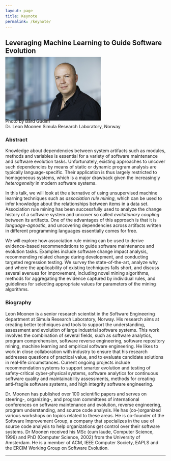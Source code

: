 ```yaml
---
layout: page
title: Keynote
permalink: /keynote/
---
```


## Leveraging Machine Learning to Guide Software Evolution
<div class="keynote-photo">
<img src="/images/LeonMoonen.jpg" style="margin: -10px 0px -10px 0px" width="300"> 
</div> 

<div class="photo-credit">
Photo by Bård Gudim
</div>
Dr. Leon Moonen  
Simula Research Laboratory, Norway

### Abstract

Knowledge about dependencies between system artifacts such as modules, methods and variables is essential for a variety of software maintenance and software evolution tasks.
Unfortunately, existing approaches to uncover such dependencies by means of static or dynamic program analysis are typically language-specific. 
Their application is thus largely restricted to homogeneous systems, which is a major drawback given the increasingly *heterogeneity* in modern software systems. 

In this talk, we will look at the alternative of using unsupervised machine learning techniques such as *association rule mining*, 
which can be used to infer knowledge about the relationships between items in a data set. 
Association rule mining has been successfully used to analyze the change history of a software system and uncover so called *evolutionary coupling* between its artifacts. 
One of the advantages of this approach is that it is *language-agnostic*, 
and uncovering dependencies across artifacts written in different programming languages essentially comes for free.

We will explore how association rule mining can be used to derive evidence-based recommendations to guide software maintenance and evolution tasks. 
Examples include software change impact analysis, recommending related change during development, and conducting targeted regression testing.
We survey the state-of-the-art, analyze why and where the applicability of existing techniques falls short, 
and discuss several avenues for improvement, including novel mining algorithms, 
methods for aggregating the evidence captured by individual rules, 
and guidelines for selecting appropriate values for parameters of the mining algorithms.

### Biography

Leon Moonen is a senior research scientist in the Software Engineering department at Simula Research Laboratory, Norway. His research aims at creating better techniques and tools to support the understanding, assessment and evolution of large industrial software systems. This work involves the combination of several fields, such as software analytics, program comprehension, software reverse engineering, software repository mining, machine learning and empirical software engineering. He likes to work in close collaboration with industry to ensure that his research addresses questions of practical value, and to evaluate candidate solutions in real-life circumstances. Current ongoing projects include recommendation systems to support smarter evolution and testing of safety-critical cyber-physical systems, software analytics for continuous software quality and maintainability assessments, methods for creating anti-fragile software systems, and high integrity software engineering.

Dr. Moonen has published over 100 scientific papers and serves on steering-, organizing-, and program committees of international conferences on software maintenance and evolution, reverse engineering, program understanding, and source code analysis. He has (co-)organized various workshops on topics related to these areas. He is co-founder of the Software Improvement Group, a company that specializes in the use of source code analysis to help organizations get control over their software systems. Dr Moonen received his MSc (cum laude, Computer Science, 1996) and PhD (Computer Science, 2002) from the University of Amsterdam. He is a member of ACM, IEEE Computer Society, EAPLS and the ERCIM Working Group on Software Evolution.

----
